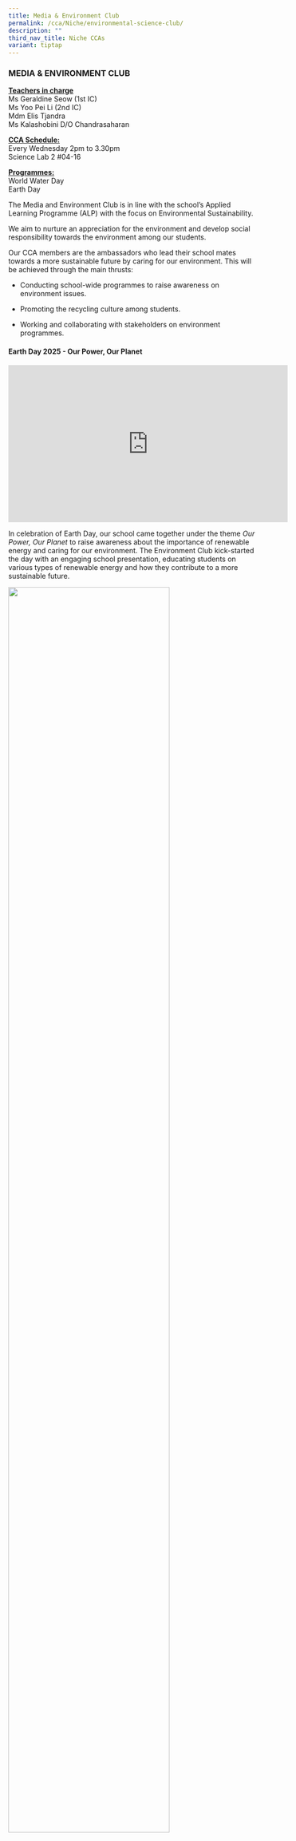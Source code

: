 ```yaml
---
title: Media & Environment Club
permalink: /cca/Niche/environmental-science-club/
description: ""
third_nav_title: Niche CCAs
variant: tiptap
---
```

<h3>MEDIA &amp; ENVIRONMENT CLUB</h3>
<p><strong><u>Teachers in charge</u></strong>
<br>Ms Geraldine Seow&nbsp;(1st IC)
<br>Ms Yoo Pei Li (2nd IC)
<br>Mdm Elis Tjandra
<br>Ms Kalashobini D/O Chandrasaharan
<br>
</p>
<p><strong><u>CCA Schedule:</u></strong> 
<br>Every Wednesday 2pm to 3.30pm
<br>Science Lab 2 #04-16</p>
<p><strong><u>Programmes:</u></strong> 
<br>World Water Day
<br>Earth Day</p>
<p>The Media and Environment Club is in line with the school’s&nbsp;Applied
Learning Programme (ALP) with the focus on Environmental Sustainability.</p>
<p>We aim to nurture an appreciation for the environment and develop social
responsibility towards the environment among our students.</p>
<p>Our CCA members are the ambassadors who lead their school mates towards
a more sustainable future by caring for our environment. This will be achieved
through the main thrusts:</p>
<ul>
<li>
<p>Conducting school-wide programmes to raise awareness on environment issues.</p>
</li>
<li>
<p>Promoting the recycling culture among students.</p>
</li>
<li>
<p>Working and collaborating with stakeholders on environment programmes.</p>
</li>
</ul>
<p></p>
<h4>Earth Day 2025 - Our Power, Our Planet</h4>
<div class="iframe-wrapper">
<iframe height="315" width="560" allowfullscreen="true" frameborder="0" src="https://www.youtube.com/embed/SGLWZqYwAEA?si=YV0Um4NZnXhG1qNX"></iframe>
</div>
<p>In celebration of Earth Day, our school came together under the theme <em>Our Power, Our Planet</em> to
raise awareness about the importance of renewable energy and caring for
our environment. The Environment Club kick-started the day with an engaging
school presentation, educating students on various types of renewable energy
and how they contribute to a more sustainable future.</p>
<p></p>
<div class="isomer-image-wrapper">
<img style="width: 80%;" height="auto" width="100%" alt="" src="/images/Earth_Day_2025_1.jpg">
</div>
<p>During recess, students were treated to a fun and interactive puzzle-matching
game designed by members of the Media and Environment Clubs. The puzzles
were creatively made from recycled cereal boxes, reinforcing the message
of reusing materials to reduce waste.</p>
<p></p>
<div class="isomer-image-wrapper">
<img style="width: 100%" height="auto" width="100%" alt="" src="/images/Earth_Day_2025_2.jpg">
</div>
<p>In addition, an informative display board showcased how countries such
as Singapore, Canada, Japan, Sweden, and New Zealand are adopting renewable
energy practices. Through these visuals, students learned how global communities
are working towards a greener future and how they, too, can play a part.</p>
<div class="isomer-image-wrapper">
<img style="width: 100%" height="auto" width="100%" alt="" src="/images/Earth_Day_2025_3.jpg">
</div>
<p>It was a meaningful and educational event that reminded everyone that
protecting the planet starts with us.</p>
<h4>World Water Day 2025 - Glacier Preservation</h4>
<p></p>
<div class="isomer-image-wrapper">
<img style="width: 80%;" height="auto" width="100%" alt="" src="/images/WWD_2025_1.jpg">
</div>
<p>In support of the worldwide <em>World Water Day</em> movement, our school
focused this year’s theme on <em>Save Our Glaciers</em>. The Media and Environment
Clubs took the lead by researching glaciers across different continents
and exploring how global warming has caused them to shrink at an alarming
rate.</p>
<p>Through their presentation, the students shared how the melting of glaciers
not only threatens ecosystems but also affects human populations that rely
on glaciers for freshwater and stable climates. Their well-researched findings
were presented to the whole school, raising awareness about the urgent
need to protect these vital water sources.</p>
<p>The event reminded everyone that conserving water and fighting climate
change are global responsibilities—and it starts with being informed and
taking small actions in our daily lives.</p>
<p></p>
<h4>Learning Journeys</h4>
<p>In 2024, the Environment Club embarked on enriching learning journeys
to the NEWater Visitor Centre and Gardens by the Bay.</p>
<p>At the NEWater Visitor Centre, students learned about Singapore's innovative
water conservation strategies and the advanced technologies behind its
sustainable drinking water supply. They gained a deeper understanding of
the nation's efforts to overcome resource challenges and ensure water security.</p>
<p></p>
<h4>Learning Journeys</h4>
<div class="isomer-image-wrapper">
<img style="width: 80%;" height="auto" width="100%" alt="" src="/images/env_club_2025_2.jpg">
</div>
<p></p>
<div class="isomer-image-wrapper">
<img style="width: 80%;" height="auto" width="100%" alt="" src="/images/env_club_2025_1.jpg">
</div>
<p>At Gardens by the Bay, students explored cutting-edge innovations and
creative designs that promote sustainability, while learning about Singapore’s
resource management. These experiences inspired students to think critically
about environmental challenges and innovative solutions for a sustainable
future.</p>
<p></p>
<div class="isomer-image-wrapper">
<img style="width: 90%;" height="auto" width="100%" alt="" src="/images/env_club_2025_4.jpg">
</div>
<p></p>
<div class="isomer-image-wrapper">
<img style="width: 80%;" height="auto" width="100%" alt="" src="/images/env_club_2025_3.jpg">
</div>
<p>The Environment Club members honed their 21st Century Competencies by
learning to create basic app applications using Google AppSheet. They developed
two impactful apps: one compiling information on Singapore parks to promote
nature exploration and another guiding users on recycling right to encourage
sustainable habits. Through this project, they demonstrated critical and
inventive thinking, collaborative skills, and a sense of responsibility
towards the environment. The experience empowered them to use technology
as a tool for advocacy, showcasing how digital innovation can drive environmental
education and awareness.</p>
<p></p>
<div class="isomer-image-wrapper">
<img style="width: 80%;" height="auto" width="100%" alt="" src="/images/env_club_2025_5.jpg">
</div>
<p></p>
<p></p>
<h4></h4>
<p></p>